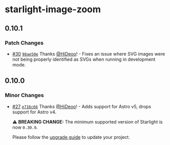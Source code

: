 # starlight-image-zoom

## 0.10.1

### Patch Changes

- [#30](https://github.com/HiDeoo/starlight-image-zoom/pull/30) [`98ae50e`](https://github.com/HiDeoo/starlight-image-zoom/commit/98ae50e5c4d9102991f146570a76844e816602ed) Thanks [@HiDeoo](https://github.com/HiDeoo)! - Fixes an issue where SVG images were not being properly identified as SVGs when running in development mode.

## 0.10.0

### Minor Changes

- [#27](https://github.com/HiDeoo/starlight-image-zoom/pull/27) [`e716c66`](https://github.com/HiDeoo/starlight-image-zoom/commit/e716c66dd585fe2fd78432add8d9895c8110131f) Thanks [@HiDeoo](https://github.com/HiDeoo)! - Adds support for Astro v5, drops support for Astro v4.

  ⚠️ **BREAKING CHANGE:** The minimum supported version of Starlight is now `0.30.0`.

  Please follow the [upgrade guide](https://github.com/withastro/starlight/releases/tag/%40astrojs/starlight%400.30.0) to update your project.
